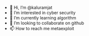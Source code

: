 - 👋 Hi, I’m @kaluramjat
- 👀 I’m interested in cyber security
- 🌱 I’m currently learning algorithm
- 💞️ I’m looking to collaborate on github
- 📫 How to reach me metaexploit

<!---
kaluramjat/kaluramjat is a ✨ special ✨ repository because its `README.md` (this file) appears on your GitHub profile.
You can click the Preview link to take a look at your changes.
--->
